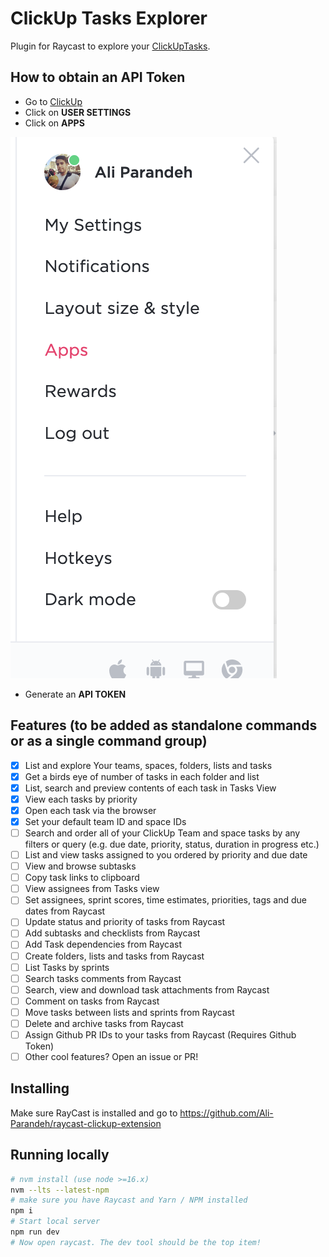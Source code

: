 # ClickUp Tasks Explorer

Plugin for Raycast to explore your [ClickUpTasks](https://github.com/Ali-Parandeh/raycast-clickup-extension).

## How to obtain an API Token
- Go to [ClickUp](https://clickup.com/login)
- Click on **USER SETTINGS**
- Click on **APPS**

![](./assets/obtain-api-token.png)

- Generate an **API TOKEN**

## Features (to be added as standalone commands or as a single command group)

- [x] List and explore Your teams, spaces, folders, lists and tasks
- [x] Get a birds eye of number of tasks in each folder and list
- [x] List, search and preview contents of each task in Tasks View
- [x] View each tasks by priority
- [x] Open each task via the browser
- [x] Set your default team ID and space IDs
- [ ] Search and order all of your ClickUp Team and space tasks by any filters or query (e.g. due date, priority, status, duration in progress etc.)
- [ ] List and view tasks assigned to you ordered by priority and due date
- [ ] View and browse subtasks
- [ ] Copy task links to clipboard
- [ ] View assignees from Tasks view
- [ ] Set assignees, sprint scores, time estimates, priorities, tags and due dates from Raycast 
- [ ] Update status and priority of tasks from Raycast 
- [ ] Add subtasks and checklists from Raycast 
- [ ] Add Task dependencies from Raycast 
- [ ] Create folders, lists and tasks from Raycast
- [ ] List Tasks by sprints
- [ ] Search tasks comments from Raycast
- [ ] Search, view and download task attachments from Raycast
- [ ] Comment on tasks from Raycast
- [ ] Move tasks between lists and sprints from Raycast
- [ ] Delete and archive tasks from Raycast
- [ ] Assign Github PR IDs to your tasks from Raycast (Requires Github Token)
- [ ] Other cool features? Open an issue or PR!

## Installing

Make sure RayCast is installed and go to https://github.com/Ali-Parandeh/raycast-clickup-extension

## Running locally

```sh
# nvm install (use node >=16.x)
nvm --lts --latest-npm
# make sure you have Raycast and Yarn / NPM installed
npm i
# Start local server
npm run dev
# Now open raycast. The dev tool should be the top item!
```

